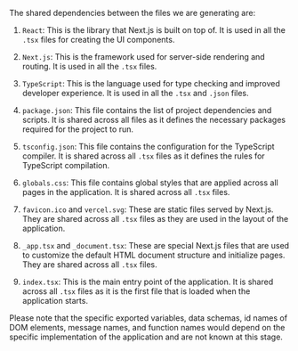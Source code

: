The shared dependencies between the files we are generating are:

1. `React`: This is the library that Next.js is built on top of. It is used in all the `.tsx` files for creating the UI components.

2. `Next.js`: This is the framework used for server-side rendering and routing. It is used in all the `.tsx` files.

3. `TypeScript`: This is the language used for type checking and improved developer experience. It is used in all the `.tsx` and `.json` files.

4. `package.json`: This file contains the list of project dependencies and scripts. It is shared across all files as it defines the necessary packages required for the project to run.

5. `tsconfig.json`: This file contains the configuration for the TypeScript compiler. It is shared across all `.tsx` files as it defines the rules for TypeScript compilation.

6. `globals.css`: This file contains global styles that are applied across all pages in the application. It is shared across all `.tsx` files.

7. `favicon.ico` and `vercel.svg`: These are static files served by Next.js. They are shared across all `.tsx` files as they are used in the layout of the application.

8. `_app.tsx` and `_document.tsx`: These are special Next.js files that are used to customize the default HTML document structure and initialize pages. They are shared across all `.tsx` files.

9. `index.tsx`: This is the main entry point of the application. It is shared across all `.tsx` files as it is the first file that is loaded when the application starts.

Please note that the specific exported variables, data schemas, id names of DOM elements, message names, and function names would depend on the specific implementation of the application and are not known at this stage.